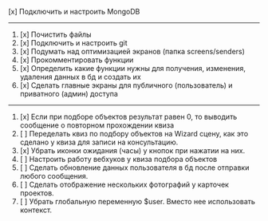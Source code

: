 [x] Подключить и настроить MongoDB

----

1. [x] Почистить файлы
2. [x] Подключить и настроить git
3. [x] Подумать над оптимизацией экранов (папка screens/senders)
4. [x] Прокомментировать функции
5. [x] Определить какие функции нужны для получения, изменения, удаления данных в бд и создать их
6. [x] Сделать главные экраны для публичного (пользователь) и приватного (админ) доступа

----

1. [x] Если при подборе объектов результат равен 0, то выводить сообщение о повторном прохождении квиза
2. [ ] Переделать квиз по подбору объектов на Wizard сцену, как это сделано у квиза для записи на консультацию.
3. [x] Убрать иконки ожидания (часы) у кнопок при нажатии на них.
4. [ ] Настроить работу вебхуков у квиза подбора объектов
5. [ ] Сделать обновление данных пользователя в бд после отправки любого сообщения.
6. [ ] Сделать отображение нескольких фотографий у карточек проектов.
7. [ ] Убрать глобальную переменную $user. Вместо нее использовать контекст.